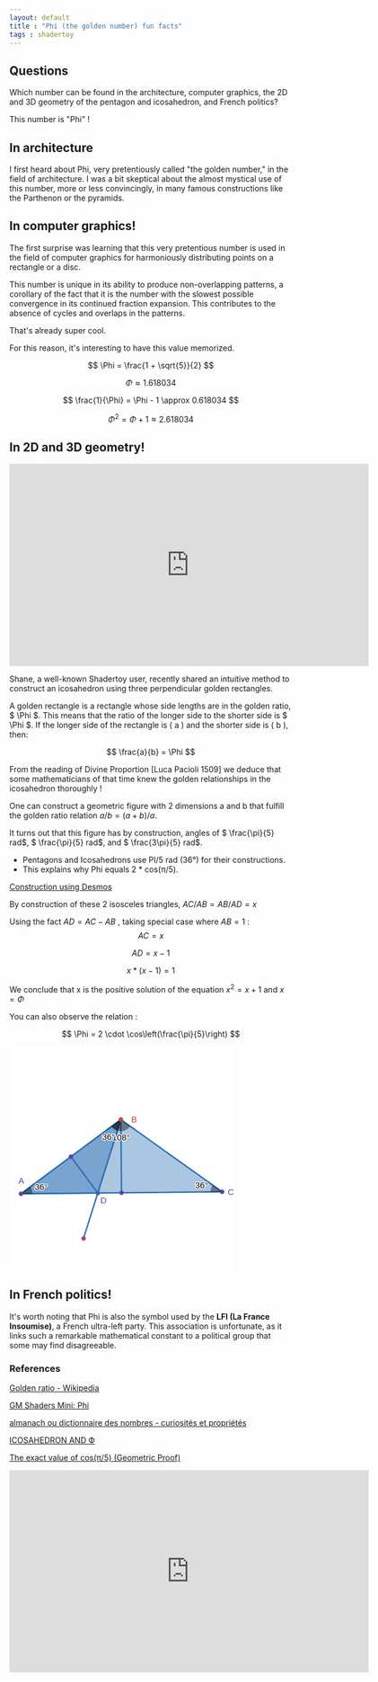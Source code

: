 ```yaml
---
layout: default
title : "Phi (the golden number) fun facts"
tags : shadertoy
---
```

## Questions

Which number can be found in the architecture, computer graphics, the 2D and 3D geometry of the pentagon and icosahedron, and French politics? 

This number is "Phi" !

## In architecture

I first heard about Phi, very pretentiously called "the golden number," in the field of architecture. I was a bit skeptical about the almost mystical use of this number, more or less convincingly, in many famous constructions like the Parthenon or the pyramids.

## In computer graphics!

The first surprise was learning that this very pretentious number is used in the field of computer graphics for harmoniously distributing points on a rectangle or a disc.

This number is unique in its ability to produce non-overlapping patterns, a corollary of the fact that it is the number with the slowest possible convergence in its continued fraction expansion. This contributes to the absence of cycles and overlaps in the patterns.

That's already super cool.

For this reason, it's interesting to have this value memorized.

$$
\Phi = \frac{1 + \sqrt{5}}{2}
$$

$$
\Phi \approx 1.618034
$$

$$
\frac{1}{\Phi} = \Phi - 1 \approx 0.618034
$$

$$
\Phi^2 = \Phi+1 \approx 2.618034
$$

## In 2D and 3D geometry!

<iframe width="640" height="360" frameborder="0" src="https://www.shadertoy.com/embed/wf23Wd?gui=true&t=10&paused=false&muted=false" allowfullscreen></iframe>

Shane, a well-known Shadertoy user, recently shared an intuitive method to construct an icosahedron using three perpendicular golden rectangles.

A golden rectangle is a rectangle whose side lengths are in the golden ratio, $ \Phi $. This means that the ratio of the longer side to the shorter side is $ \Phi $. If the longer side of the rectangle is \( a \) and the shorter side is \( b \), then:

$$
\frac{a}{b} = \Phi
$$

From the reading of Divine Proportion [Luca Pacioli 1509] we deduce that some mathematicians of that time knew the golden relationships in the icosahedron thoroughly !

One can construct a geometric figure with 2 dimensions a and b that fulfill the golden ratio relation $a/b = (a+b)/a$.

It turns out that this figure has by construction, angles of $ \frac{\pi}{5} rad$, $ \frac{\pi}{5} rad$, and $ \frac{3\pi}{5} rad$.

* Pentagons and Icosahedrons use PI/5 rad (36°) for their constructions.
* This explains why Phi equals 2 * cos(π/5).

[Construction using Desmos](https://www.desmos.com/geometry/c8ety52kpm)

By construction of these 2 isosceles triangles, $AC/AB = AB/AD = x$

Using the fact $AD = AC - AB$ , taking special case where $AB=1$ :
$$AC = x$$

$$AD = x - 1$$

$$x*(x-1) = 1$$

We conclude that x is the positive solution of the equation $x^2 = x + 1$ and $x = \Phi$

You can also observe the relation : 

$$
\Phi = 2 \cdot \cos\left(\frac{\pi}{5}\right)
$$

<svg version="1.1" xmlns="http://www.w3.org/2000/svg" xmlns:xlink="http://www.w3.org/1999/xlink" width="400" height="400"><defs/><g transform="scale(1,1)"><g id="background-979cbd5e"><rect fill="white" stroke="none" x="0" y="0" width="400" height="400" class="dcg-svg-background"/></g><g id="graphpaper-979cbd5e"><g id="axis-979cbd5e"><g><g><path fill="none" stroke="rgb(0,0,0)" class="dcg-svg-tickmark" paint-order="fill stroke markers" d="" stroke-opacity="0.9" stroke-miterlimit="2" stroke-width="1.5" stroke-dasharray=""/></g></g></g></g><g id="expressions-979cbd5e"><g id="sketch-979cbd5e"><title>C</title><path fill="#6042a6" stroke="none" class="dcg-svg-point" paint-order="stroke fill markers" d=" M 383.00559285339534 258.6025560942219 A 4 4 0 1 1 383.0055908533955 258.5985560948885 Z"/></g><g id="sketch-979cbd5e"><title>A</title></g><g id="sketch-979cbd5e"><title>B</title></g><g id="sketch-979cbd5e"><title>Expression 6</title><path fill="#c74440" stroke="none" class="dcg-svg-point" paint-order="stroke fill markers" d=" M 136.06956417050904 341.42897699742963 A 4 4 0 1 1 136.06956217050922 341.42497699809627 Z"/></g><g id="sketch-979cbd5e"><title>D</title><path fill="#6042a6" stroke="none" class="dcg-svg-point" paint-order="stroke fill markers" d=" M 161.45793593833545 260.6995616973012 A 4 4 0 1 1 161.45793393833563 260.69556169796783 Z"/></g><g id="sketch-979cbd5e"><title>Expression 1</title><path fill="#2d70b3" stroke="none" class="dcg-svg-region" paint-order="stroke fill markers" d=" M 20.533953836927765 261.99558243460314 L 198.53718437769686 130.07662384978758 L 379.00559285339534 258.6025560942219 L 20.533953836927765 261.99558243460314 L 20.533953836927765 261.99558243460314" fill-opacity="0.4"/><path fill="#2d70b3" stroke="none" paint-order="stroke fill markers" d="" fill-opacity="0.4"/><g><path fill="none" stroke="#2d70b3" class="dcg-svg-curve" paint-order="fill stroke markers" d=" M 20.533953836927765 261.99558243460314 L 20.533953836927765 261.99558243460314 L 198.53718437769686 130.07662384978758 L 379.00559285339534 258.6025560942219 L 20.533953836927765 261.99558243460314" stroke-linecap="round" stroke-linejoin="round" stroke-miterlimit="10" stroke-width="2.5" stroke-dasharray=""/></g></g><g id="sketch-979cbd5e"><title>Expression 1</title><path fill="#2d70b3" stroke="none" class="dcg-svg-region" paint-order="stroke fill markers" d=" M 198.53718437769686 130.07662384978758 L 157.45793593833545 260.6995616973012 L 20.533953836927765 261.99558243460314 L 198.53718437769686 130.07662384978758 L 198.53718437769686 130.07662384978758" fill-opacity="0.4"/><path fill="#2d70b3" stroke="none" paint-order="stroke fill markers" d="" fill-opacity="0.4"/><g><path fill="none" stroke="#2d70b3" class="dcg-svg-curve" paint-order="fill stroke markers" d=" M 198.53718437769686 130.07662384978758 L 198.53718437769686 130.07662384978758 L 157.45793593833545 260.6995616973012 L 20.533953836927765 261.99558243460314 L 198.53718437769686 130.07662384978758" stroke-linecap="round" stroke-linejoin="round" stroke-miterlimit="10" stroke-width="2.5" stroke-dasharray=""/></g></g><g id="sketch-979cbd5e"><title>Expression 1</title><path fill="#2d70b3" stroke="none" paint-order="stroke fill markers" d="" fill-opacity="0.4"/><g><path fill="none" stroke="#2d70b3" class="dcg-svg-curve" paint-order="fill stroke markers" d=" M 198.53718437769686 130.07662384978758 L 132.06956417050904 341.42897699742963" stroke-linecap="round" stroke-linejoin="round" stroke-miterlimit="10" stroke-width="2.5" stroke-dasharray=""/></g></g><g id="sketch-979cbd5e"><title>Expression 1</title><path fill="#2d70b3" stroke="none" paint-order="stroke fill markers" d="" fill-opacity="0.4"/><g><path fill="none" stroke="#2d70b3" class="dcg-svg-curve" paint-order="fill stroke markers" d=" M 109.53556910731231 196.03610314219537 L 157.45793593833545 260.6995616973012" stroke-linecap="round" stroke-linejoin="round" stroke-miterlimit="10" stroke-width="2.5" stroke-dasharray=""/></g></g><g id="sketch-979cbd5e"><title>Expression 1</title><path fill="#2d70b3" stroke="none" paint-order="stroke fill markers" d="" fill-opacity="0.4"/><g><path fill="none" stroke="#2d70b3" class="dcg-svg-curve" paint-order="fill stroke markers" d=" M 199.76977334516155 260.29906926441254 L 198.53718437769686 130.07662384978758" stroke-linecap="round" stroke-linejoin="round" stroke-miterlimit="10" stroke-width="2.5" stroke-dasharray=""/></g></g><g id="sketch-979cbd5e"><title>Expression 1</title><path fill="#000000" stroke="none" paint-order="stroke fill markers" d="" fill-opacity="0.4"/><g><path fill="#000000" stroke="none" class="dcg-svg-curve" paint-order="stroke fill markers" d=" M 20.533953836927765 261.99558243460314 L 40.533057986142566 261.80628576569933 L 40.533057986142566 261.80628576569933 A 19.99999999999997 20 0 0 0 36.6023031756273 250.0872597345117 L 20.533953836927765 261.99558243460314" fill-opacity="0.4"/><path fill="none" stroke="#000000" class="dcg-svg-curve" paint-order="fill stroke markers" d=" M 40.533057986142566 261.80628576569933 A 19.99999999999997 20 0 0 0 36.6023031756273 250.0872597345117 M 50.532610060749974 261.71163743124737 L 20.533953836927765 261.99558243460314 L 44.636477844977065 244.13309838446594" stroke-linecap="round" stroke-linejoin="round" stroke-miterlimit="10" stroke-width="1.5" stroke-dasharray="" stroke-opacity="0.2"/></g></g><g id="sketch-979cbd5e"><title>Expression 1</title><path fill="#000000" stroke="none" paint-order="stroke fill markers" d="" fill-opacity="0.4"/><g><path fill="#000000" stroke="none" class="dcg-svg-curve" paint-order="stroke fill markers" d=" M 198.53718437769686 130.07662384978758 L 182.46883503899733 141.98494654987903 L 182.46883503899733 141.98494654987903 A 19.99999999999997 20 0 0 0 214.82806529697592 141.6786581056355 L 198.53718437769686 130.07662384978758" fill-opacity="0.4"/><path fill="none" stroke="#000000" class="dcg-svg-curve" paint-order="fill stroke markers" d=" M 182.46883503899733 141.98494654987903 A 19.99999999999997 20 0 0 0 214.82806529697592 141.6786581056355 M 174.43466036964756 147.93910789992478 L 198.53718437769686 130.07662384978758 L 222.97350575661545 147.47967523355945" stroke-linecap="round" stroke-linejoin="round" stroke-miterlimit="10" stroke-width="1.5" stroke-dasharray="" stroke-opacity="0.2"/></g></g><g id="sketch-979cbd5e"><title>Expression 1</title><path fill="#000000" stroke="none" paint-order="stroke fill markers" d="" fill-opacity="0.4"/><g><path fill="#000000" stroke="none" class="dcg-svg-curve" paint-order="stroke fill markers" d=" M 379.00559285339534 258.6025560942219 L 362.7147119341163 247.00052183837397 L 362.7147119341163 247.00052183837397 A 19.99999999999997 20 0 0 0 359.0064887041805 258.7918527631257 L 379.00559285339534 258.6025560942219" fill-opacity="0.4"/><path fill="none" stroke="#000000" class="dcg-svg-curve" paint-order="fill stroke markers" d=" M 362.7147119341163 247.00052183837397 A 19.99999999999997 20 0 0 0 359.0064887041805 258.7918527631257 M 354.56927147447675 241.19950471045 L 379.00559285339534 258.6025560942219 L 349.00693662957315 258.8865010975776" stroke-linecap="round" stroke-linejoin="round" stroke-miterlimit="10" stroke-width="1.5" stroke-dasharray="" stroke-opacity="0.2"/></g></g><g id="sketch-979cbd5e"><title>Expression 1</title><path fill="#000000" stroke="none" paint-order="stroke fill markers" d="" fill-opacity="0.4"/><g><path fill="#000000" stroke="none" class="dcg-svg-curve" paint-order="stroke fill markers" d=" M 198.53718437769686 130.07662384978758 L 192.53715315378892 149.15539805863364 L 192.53715315378892 149.15539805863364 A 19.99999999999997 20 0 0 1 182.46883503899733 141.98494654987903 L 198.53718437769686 130.07662384978758" fill-opacity="0.4"/><path fill="none" stroke="#000000" class="dcg-svg-curve" paint-order="fill stroke markers" d=" M 192.53715315378892 149.15539805863364 A 19.99999999999997 20 0 0 1 182.46883503899733 141.98494654987903 M 189.53713754183494 158.69478516305668 L 198.53718437769686 130.07662384978758 L 174.43466036964756 147.93910789992475" stroke-linecap="round" stroke-linejoin="round" stroke-miterlimit="10" stroke-width="1.5" stroke-dasharray="" stroke-opacity="0.2"/></g></g><g id="sketch-979cbd5e"><title>Expression 1</title><path fill="#c74440" stroke="none" class="dcg-svg-point" paint-order="stroke fill markers" d=" M 202.53718437769686 130.07662384978758 A 4 4 0 1 1 202.53718237769704 130.07262385045425 Z"/></g><g id="sketch-979cbd5e"><title>Expression 1</title><path fill="#6042a6" stroke="none" class="dcg-svg-point" paint-order="stroke fill markers" d=" M 113.53556910731231 196.03610314219537 A 4 4 0 1 1 113.53556710731247 196.03210314286204 Z"/></g><g id="sketch-979cbd5e"><title>Expression 1</title><path fill="#6042a6" stroke="none" class="dcg-svg-point" paint-order="stroke fill markers" d=" M 203.76977334516155 260.29906926441254 A 4 4 0 1 1 203.76977134516173 260.2950692650792 Z"/></g></g><g id="labels-979cbd5e"><g transform="rotate(0,0,0) translate(389,251)"><g class="dcg-svg-label"><text fill="none" stroke="#FFF" font-family="arial, sans-serif" font-size="15.4px" font-style="normal" font-weight="400" text-decoration="normal" x="0" y="12.4888" text-anchor="start" stroke-linecap="round" stroke-linejoin="round" stroke-miterlimit="2" stroke-width="3" stroke-dasharray="">C</text><text fill="rgb(96, 66, 166)" stroke="none" font-family="arial, sans-serif" font-size="15.4px" font-style="normal" font-weight="400" text-decoration="normal" x="0" y="12.4888" text-anchor="start">C</text></g></g><g transform="rotate(0,0,0) translate(16,231)"><g class="dcg-svg-label"><text fill="none" stroke="#FFF" font-family="arial, sans-serif" font-size="15.4px" font-style="normal" font-weight="400" text-decoration="normal" x="0" y="12.4888" text-anchor="start" stroke-linecap="round" stroke-linejoin="round" stroke-miterlimit="2" stroke-width="3" stroke-dasharray="">A</text><text fill="rgb(96, 66, 166)" stroke="none" font-family="arial, sans-serif" font-size="15.4px" font-style="normal" font-weight="400" text-decoration="normal" x="0" y="12.4888" text-anchor="start">A</text></g></g><g transform="rotate(0,0,0) translate(217,122)"><g class="dcg-svg-label"><text fill="none" stroke="#FFF" font-family="arial, sans-serif" font-size="15.4px" font-style="normal" font-weight="400" text-decoration="normal" x="0" y="12.4888" text-anchor="start" stroke-linecap="round" stroke-linejoin="round" stroke-miterlimit="2" stroke-width="3" stroke-dasharray="">B</text><text fill="rgb(199, 68, 64)" stroke="none" font-family="arial, sans-serif" font-size="15.4px" font-style="normal" font-weight="400" text-decoration="normal" x="0" y="12.4888" text-anchor="start">B</text></g></g><g transform="rotate(0,0,0) translate(162,266)"><g class="dcg-svg-label"><text fill="none" stroke="#FFF" font-family="arial, sans-serif" font-size="15.4px" font-style="normal" font-weight="400" text-decoration="normal" x="0" y="12.4888" text-anchor="start" stroke-linecap="round" stroke-linejoin="round" stroke-miterlimit="2" stroke-width="3" stroke-dasharray="">D</text><text fill="rgb(96, 66, 166)" stroke="none" font-family="arial, sans-serif" font-size="15.4px" font-style="normal" font-weight="400" text-decoration="normal" x="0" y="12.4888" text-anchor="start">D</text></g></g><g transform="rotate(0,0,0) translate(45,242)"><g class="dcg-svg-label"><text fill="none" stroke="#FFF" font-family="arial, sans-serif" font-size="15.4px" font-style="normal" font-weight="400" text-decoration="normal" x="0" y="12.4888" text-anchor="start" stroke-linecap="round" stroke-linejoin="round" stroke-miterlimit="2" stroke-width="3" stroke-dasharray="">36°</text><text fill="rgb(0, 0, 0)" stroke="none" font-family="arial, sans-serif" font-size="15.4px" font-style="normal" font-weight="400" text-decoration="normal" x="0" y="12.4888" text-anchor="start">36°</text></g></g><g transform="rotate(0,0,0) translate(183,154)"><g class="dcg-svg-label"><text fill="none" stroke="#FFF" font-family="arial, sans-serif" font-size="15.4px" font-style="normal" font-weight="400" text-decoration="normal" x="0" y="12.4888" text-anchor="start" stroke-linecap="round" stroke-linejoin="round" stroke-miterlimit="2" stroke-width="3" stroke-dasharray="">108°</text><text fill="rgb(0, 0, 0)" stroke="none" font-family="arial, sans-serif" font-size="15.4px" font-style="normal" font-weight="400" text-decoration="normal" x="0" y="12.4888" text-anchor="start">108°</text></g></g><g transform="rotate(0,0,0) translate(331,239)"><g class="dcg-svg-label"><text fill="none" stroke="#FFF" font-family="arial, sans-serif" font-size="15.4px" font-style="normal" font-weight="400" text-decoration="normal" x="0" y="12.4888" text-anchor="start" stroke-linecap="round" stroke-linejoin="round" stroke-miterlimit="2" stroke-width="3" stroke-dasharray="">36°</text><text fill="rgb(0, 0, 0)" stroke="none" font-family="arial, sans-serif" font-size="15.4px" font-style="normal" font-weight="400" text-decoration="normal" x="0" y="12.4888" text-anchor="start">36°</text></g></g><g transform="rotate(0,0,0) translate(165,153)"><g class="dcg-svg-label"><text fill="none" stroke="#FFF" font-family="arial, sans-serif" font-size="15.4px" font-style="normal" font-weight="400" text-decoration="normal" x="0" y="12.4888" text-anchor="start" stroke-linecap="round" stroke-linejoin="round" stroke-miterlimit="2" stroke-width="3" stroke-dasharray="">36°</text><text fill="rgb(0, 0, 0)" stroke="none" font-family="arial, sans-serif" font-size="15.4px" font-style="normal" font-weight="400" text-decoration="normal" x="0" y="12.4888" text-anchor="start">36°</text></g></g></g><path fill="#6042a6" stroke="none" class="dcg-svg-point" paint-order="stroke fill markers" d=" M 24.533953836927765 261.99558243460314 A 4 4 0 1 1 24.533951836927933 261.9915824352698 Z"/><path fill="#c74440" stroke="none" class="dcg-svg-point" paint-order="stroke fill markers" d=" M 202.53718437769686 130.07662384978758 A 4 4 0 1 1 202.53718237769704 130.07262385045425 Z"/><g id="labels-979cbd5e"/></g></svg>

## In French politics!

It's worth noting that Phi is also the symbol used by the **LFI (La France Insoumise)**, a French ultra-left party. This association is unfortunate, as it links such a remarkable mathematical constant to a political group that some may find disagreeable.

### References 

[Golden ratio - Wikipedia](https://en.wikipedia.org/wiki/Golden_ratio)

[GM Shaders Mini: Phi](https://open.substack.com/pub/xordev/p/phi?r=2ib59b&utm_campaign=post&utm_medium=email)

[almanach ou dictionnaire des nombres - curiosités et propriétés](http://villemin.gerard.free.fr/)

[ICOSAHEDRON AND Ф](http://www.polyhedra-world.nc/stuff/gold_icosahedron.pdf)

[The exact value of cos(π/5) (Geometric Proof)](https://www.youtube.com/watch?v=NKhvO1uVvEM)

<iframe width="640" height="360" frameborder="0" src="https://www.shadertoy.com/embed/Wlcfz4?gui=false&t=10&paused=false&muted=false" allowfullscreen></iframe>
